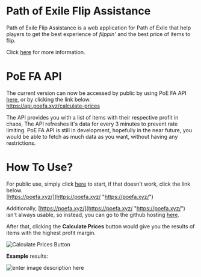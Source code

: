 # Path of Exile Flip Assistance

Path of Exile Flip Assistance is a web application for Path of Exile that help players to get the best experience of *flippin'* and the best price of items to flip.

Click [here](https://github.com/zappurenfuro/PoE-FA.github.io?tab=readme-ov-file#usage) for more information.

# PoE FA API

The current version can now be accessed by public by using PoE FA API [here](https://api.poefa.xyz/calculate-prices), or by clicking the link below.  
https://api.poefa.xyz/calculate-prices

The API provides you with a list of items with their respective profit in chaos, The API refreshes it's data for every 3 minutes to prevent rate limiting. PoE FA API is still in development, hopefully in the near future, you would be able to fetch as much data as you want, without having any restrictions.

# How To Use?

For public use, simply click [here](https://poefa.xyz/) to start, if that doesn't work, click the link below.  
[https://poefa.xyz/](https://poefa.xyz/ "https://poefa.xyz/")

Additionally, [https://poefa.xyz/](https://poefa.xyz/ "https://poefa.xyz/") isn't always usable, so instead, you can go to the github hosting [here](https://zappurenfuro.github.io/PoE-FA.github.io/).

After that, clicking the **Calculate Prices** button would give you the results of items with the highest profit margin.

![Calculate Prices Button](https://i.imgur.com/FEuShHO.png)

**Example** results:

![enter image description here](https://i.imgur.com/9Jt96hT.png)


